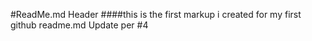 #ReadMe.md Header
####this is the first markup i created for my first github readme.md
Update per #4